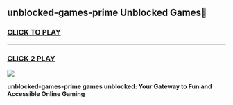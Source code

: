 
## unblocked-games-prime Unblocked Games👋
<h3>
<a href="https://news.freeplayer.one?title=unblocked-games-prime&ref=16F">CLICK TO PLAY</a></h3>
<hr>

<h3>
<a href="https://news.freeplayer.one?title=unblocked-games-prime&ref=16F">CLICK 2 PLAY</a>
  
</h3>

<a href="https://news.freeplayer.one?title=unblocked-games-prime&ref=16F/"><img src="https://clearcache.store/games.png"></a>


**unblocked-games-prime games unblocked: Your Gateway to Fun and Accessible Online Gaming**
